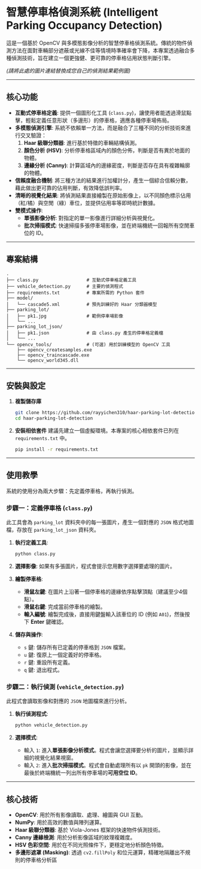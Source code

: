# 智慧停車格偵測系統 (Intelligent Parking Occupancy Detection)

這是一個基於 OpenCV 與多模態影像分析的智慧停車格偵測系統。傳統的物件偵測方法在面對車輛部分遮蔽或光線不佳等情境時準確率會下降，本專案透過融合多種偵測技術，旨在建立一個更強健、更可靠的停車格佔用狀態判斷引擎。

  
*(請將此處的圖片連結替換成您自己的偵測結果範例圖)*

---

## 核心功能

-   **互動式停車格定義**: 提供一個圖形化工具 (`class.py`)，讓使用者能透過滑鼠點擊，輕鬆定義任意形狀（多邊形）的停車格，適應各種停車場佈局。
-   **多模態偵測引擎**: 系統不依賴單一方法，而是融合了三種不同的分析技術來進行交叉驗證：
    1.  **Haar 級聯分類器**: 進行基於特徵的車輛結構偵測。
    2.  **顏色分析 (HSV)**: 分析停車格區域內的顏色分佈，判斷是否有異於地面的物體。
    3.  **邊緣分析 (Canny)**: 計算區域內的邊緣密度，判斷是否存在具有複雜輪廓的物體。
-   **信賴度融合機制**: 將三種方法的結果進行加權計分，產生一個綜合信賴分數，藉此做出更可靠的佔用判斷，有效降低誤判率。
-   **清晰的視覺化結果**: 將偵測結果直接繪製在原始影像上，以不同顏色標示佔用（紅/橘）與空閒（綠）車位，並提供佔用率等即時統計數據。
-   **雙模式操作**:
    -   **單張影像分析**: 對指定的單一影像進行詳細分析與視覺化。
    -   **批次掃描模式**: 快速掃描多張停車場影像，並在終端機統一回報所有空閒車位的 ID。

---

## 專案結構

```
.
├── class.py                  # 互動式停車格定義工具
├── vehicle_detection.py      # 主要的偵測程式
├── requirements.txt          # 專案所需的 Python 套件
├── model/
│   └── cascade5.xml          # 預先訓練好的 Haar 分類器模型
├── parking_lot/
│   ├── pk1.jpg               # 範例停車場影像
│   └── ...
├── parking_lot_json/
│   ├── pk1.json              # 由 class.py 產生的停車格定義檔
│   └── ...
└── opencv_tools/             # (可選) 用於訓練模型的 OpenCV 工具
    ├── opencv_createsamples.exe
    ├── opencv_traincascade.exe
    └── opencv_world345.dll
```

---

## 安裝與設定

1.  **複製儲存庫**
    ```bash
    git clone https://github.com/rayyichen310/haar-parking-lot-detection.git
    cd haar-parking-lot-detection
    ```

2.  **安裝相依套件**
    建議先建立一個虛擬環境。本專案的核心相依套件已列在 `requirements.txt` 中。
    ```bash
    pip install -r requirements.txt
    ```

---

## 使用教學

系統的使用分為兩大步驟：先定義停車格，再執行偵測。

### 步驟一：定義停車格 (`class.py`)

此工具會為 `parking_lot` 資料夾中的每一張圖片，產生一個對應的 `JSON` 格式地圖檔，存放在 `parking_lot_json` 資料夾。

1.  **執行定義工具**:
    ```bash
    python class.py
    ```

2.  **選擇影像**: 如果有多張圖片，程式會提示您用數字選擇要處理的圖片。

3.  **繪製停車格**:
    -   **滑鼠左鍵**: 在圖片上沿著一個停車格的邊緣依序點擊頂點（建議至少4個點）。
    -   **滑鼠右鍵**: 完成當前停車格的繪製。
    -   **輸入編號**: 繪製完成後，直接用鍵盤輸入該車位的 ID (例如 `A01`)，然後按下 **Enter** 鍵確認。

4.  **儲存與操作**:
    -   `s` 鍵: 儲存所有已定義的停車格到 `JSON` 檔案。
    -   `u` 鍵: 復原上一個定義好的停車格。
    -   `r` 鍵: 重設所有定義。
    -   `q` 鍵: 退出程式。

### 步驟二：執行偵測 (`vehicle_detection.py`)

此程式會讀取影像和對應的 `JSON` 地圖檔來進行分析。

1.  **執行偵測程式**:
    ```bash
    python vehicle_detection.py
    ```

2.  **選擇模式**:
    -   輸入 `1`: 進入**單張影像分析模式**。程式會讓您選擇要分析的圖片，並顯示詳細的視覺化結果視窗。
    -   輸入 `2`: 進入**批次掃描模式**。程式會自動處理所有以 `pk` 開頭的影像，並在最後於終端機統一列出所有停車場的**可用空位 ID**。

---

## 核心技術

-   **OpenCV**: 用於所有影像讀取、處理、繪圖與 GUI 互動。
-   **NumPy**: 用於高效的數值與陣列運算。
-   **Haar 級聯分類器**: 基於 Viola-Jones 框架的快速物件偵測技術。
-   **Canny 邊緣檢測**: 用於分析影像區域的紋理複雜度。
-   **HSV 色彩空間**: 用於在不同光照條件下，更穩定地分析顏色特徵。
-   **多邊形遮罩 (Masking)**: 透過 `cv2.fillPoly` 和位元運算，精確地隔離出不規則的停車格分析區
